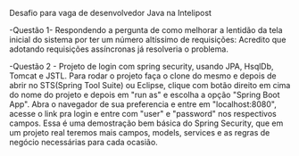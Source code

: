Desafio para vaga de desenvolvedor Java na Intelipost

-Questão 1- Respondendo a pergunta de como melhorar a lentidão da tela inicial do sistema por ter um número altíssimo de requisições:
Acredito que adotando requisições assíncronas já resolveria o problema. 

-Questão 2 - Projeto de login com spring security, usando JPA, HsqlDb, Tomcat e JSTL. 
Para rodar o projeto faça o clone do mesmo e depois de abrir no STS(Spring Tool Suite) ou Eclipse, clique com botão direito em cima do nome do projeto e depois em "run as" e escolha a opção "Spring Boot App". Abra o navegador de sua preferencia e entre em "localhost:8080",
acesse o link pra login e entre com "user" e "password" nos respectivos campos.
Essa é uma demostração bem básica do Spring Security, que em um projeto real teremos mais campos, models, services e as regras de negócio
necessárias para cada ocasião. 

